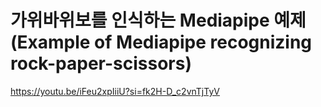 # 가위바위보를 인식하는 Mediapipe 예제(Example of Mediapipe recognizing rock-paper-scissors)

https://youtu.be/iFeu2xpIiiU?si=fk2H-D_c2vnTjTyV
